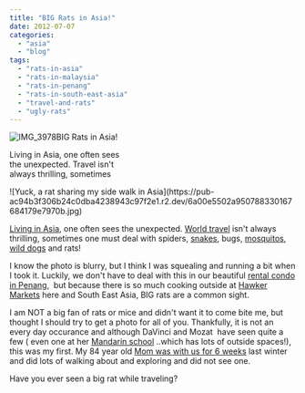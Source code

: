 ```yaml
---
title: "BIG Rats in Asia!"
date: 2012-07-07
categories: 
  - "asia"
  - "blog"
tags: 
  - "rats-in-asia"
  - "rats-in-malaysia"
  - "rats-in-penang"
  - "rats-in-south-east-asia"
  - "travel-and-rats"
  - "ugly-rats"
---
```


![IMG_3978](https://pub-ac94b3f306b24c0dba4238943c97f2e1.r2.dev/6a00e5502a95078833017616368b77970c.jpg)BIG Rats in Asia!  
  
Living in Asia, one often sees  
the unexpected. Travel isn't  
always thrilling, sometimes

<!--more--> ![Yuck, a rat sharing my side walk in Asia](https://pub-ac94b3f306b24c0dba4238943c97f2e1.r2.dev/6a00e5502a950788330167684179e7970b.jpg)  
  
[Living in Asia](https://pub-ac94b3f306b24c0dba4238943c97f2e1.r2.dev/2012/05/living-in-asia.html "living in asia"), one often sees the unexpected. [World travel](https://pub-ac94b3f306b24c0dba4238943c97f2e1.r2.dev/2008/06/how-to-do-exten.html "world travel") isn't always thrilling, sometimes one must deal with spiders, [snakes](https://pub-ac94b3f306b24c0dba4238943c97f2e1.r2.dev/2006/11/snake-mac-piano.html "snakes"), bugs, [mosquitos](https://pub-ac94b3f306b24c0dba4238943c97f2e1.r2.dev/2007/08/greece-italy-cr.html "mosquitos"), [wild dogs](https://pub-ac94b3f306b24c0dba4238943c97f2e1.r2.dev/2008/04/pompeiiburied-a.html "wild dogs") and rats!  
  
I know the photo is blurry, but I think I was squealing and running a bit when I took it. Luckily, we don't have to deal with this in our beautiful [rental condo in Penang](https://pub-ac94b3f306b24c0dba4238943c97f2e1.r2.dev/2012/03/finding-a-vacation-rental-apartment-in-penang-2.html "rental condo Penang"),  but because there is so much cooking outside at [Hawker Markets](https://pub-ac94b3f306b24c0dba4238943c97f2e1.r2.dev/2012/05/penang-at-night.html "Hawker markets") here and South East Asia, BIG rats are a common sight.  
  
I am NOT a big fan of rats or mice and didn't want it to come bite me, but thought I should try to get a photo for all of you. Thankfully, it is not an every day occurance and although DaVinci and Mozat  have seen quite a few ( even one at her [Mandarin school](https://pub-ac94b3f306b24c0dba4238943c97f2e1.r2.dev/2011/01/only-american-girl-in-an-all-mandarin-school-chinese-immersion-in-language-culture-through-school.html "Mandarin school") ..which has lots of outside spaces!), this was my first. My 84 year old [Mom was with us for 6 weeks](https://pub-ac94b3f306b24c0dba4238943c97f2e1.r2.dev/2011/01/traveling-with-grandma-3-generation-travel.html "3 generation travel with Grandma") last winter and did lots of walking about and exploring and did not see one.  
  
Have you ever seen a big rat while traveling?
